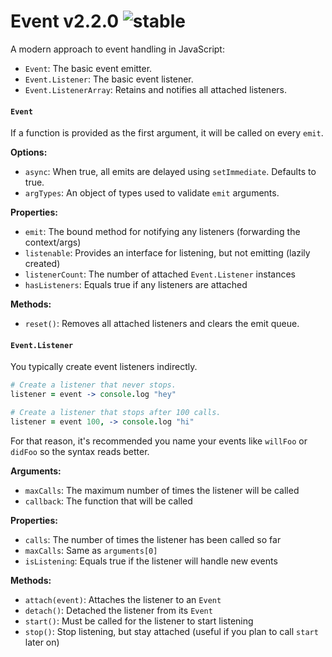 
# Event v2.2.0 ![stable](https://img.shields.io/badge/stability-stable-4EBA0F.svg?style=flat)

A modern approach to event handling in JavaScript:

- `Event`: The basic event emitter.
- `Event.Listener`: The basic event listener.
- `Event.ListenerArray`: Retains and notifies all attached listeners.

#### `Event`

If a function is provided as the first argument, it will be called on every `emit`.

**Options:**
- `async`: When true, all emits are delayed using `setImmediate`. Defaults to true.
- `argTypes`: An object of types used to validate `emit` arguments.

**Properties:**
- `emit`: The bound method for notifying any listeners (forwarding the context/args)
- `listenable`: Provides an interface for listening, but not emitting (lazily created)
- `listenerCount`: The number of attached `Event.Listener` instances
- `hasListeners`: Equals true if any listeners are attached

**Methods:**
- `reset()`: Removes all attached listeners and clears the emit queue. 

#### `Event.Listener`

You typically create event listeners indirectly.

```coffee
# Create a listener that never stops.
listener = event -> console.log "hey"

# Create a listener that stops after 100 calls.
listener = event 100, -> console.log "hi"
```

For that reason, it's recommended you name your events like `willFoo` or `didFoo` so the syntax reads better.

**Arguments:**
- `maxCalls`: The maximum number of times the listener will be called
- `callback`: The function that will be called

**Properties:**
- `calls`: The number of times the listener has been called so far
- `maxCalls`: Same as `arguments[0]`
- `isListening`: Equals true if the listener will handle new events

**Methods:**
- `attach(event)`: Attaches the listener to an `Event`
- `detach()`: Detached the listener from its `Event`
- `start()`: Must be called for the listener to start listening
- `stop()`: Stop listening, but stay attached (useful if you plan to call `start` later on)


